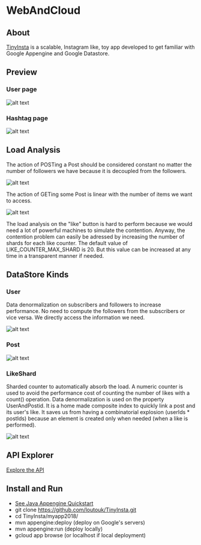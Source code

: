 # WebAndCloud

## About
[TinyInsta](https://mystical-app-220509.appspot.com/) is a scalable, Instagram like, toy app developed to get familiar with Google Appengine and Google Datastore.

## Preview

### User page

![alt text](https://github.com/loutouk/TinyInsta/blob/master/myapp2018/data/previewA.png)

### Hashtag page

![alt text](https://github.com/loutouk/TinyInsta/blob/master/myapp2018/data/previewB.png)

## Load Analysis
The action of POSTing a Post should be considered constant no matter the number of followers we have because it is decoupled from the followers.

![alt text](https://github.com/loutouk/TinyInsta/blob/master/myapp2018/data/post.png)



The action of GETing some Post is linear with the number of items we want to access.

![alt text](https://github.com/loutouk/TinyInsta/blob/master/myapp2018/data/get.png)


The load analysis on the "like" button is hard to perform because we would need a lot of powerful machines to simulate the contention. Anyway, the contention problem can easily be adressed by increasing the number of shards for each like counter. The default value of LIKE_COUNTER_MAX_SHARD is 20. But this value can be increased at any time in a transparent manner if needed.

## DataStore Kinds
### User

Data denormalization on subscribers and followers to increase performance. No need to compute the followers from the subscribers or vice versa. We directly access the information we need.

![alt text](https://github.com/loutouk/TinyInsta/blob/master/myapp2018/data/user.PNG)

### Post

![alt text](https://github.com/loutouk/TinyInsta/blob/master/myapp2018/data/posts.PNG)

### LikeShard

Sharded counter to automatically absorb the load. 
A numeric counter is used to avoid the performance cost of counting the number of likes with a count() operation.
Data denormalization is used on the property UserAndPostid. It is a home made composite index to quickly link a post and its user's like. It saves us from having a combinatorial explosion (userIds * postIds) because an element is created only when needed (when a like is performed).

![alt text](https://github.com/loutouk/TinyInsta/blob/master/myapp2018/data/likeshard.PNG)


## API Explorer
[Explore the API](https://mystical-app-220509.appspot.com/_ah/api/explorer)

## Install and Run
* [See Java Appengine Quickstart](https://cloud.google.com/appengine/docs/standard/java/quickstart)
* git clone https://github.com/loutouk/TinyInsta.git
* cd TinyInsta/myapp2018/
* mvn appengine:deploy (deploy on Google's servers)
* mvn appengine:run (deploy locally)
* gcloud app browse (or localhost if local deployment)
